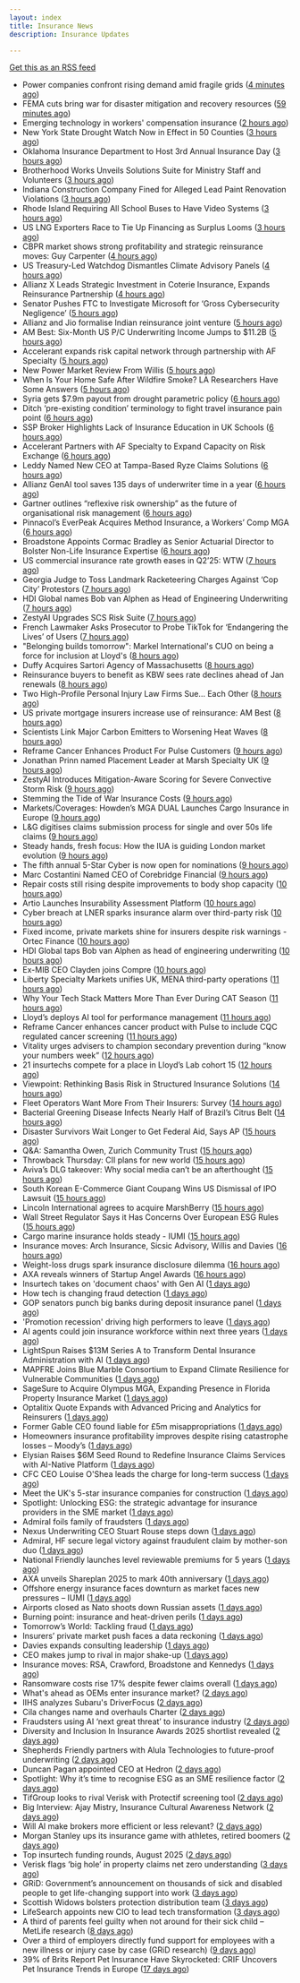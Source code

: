 ```yaml
---
layout: index
title: Insurance News
description: Insurance Updates

---
```


[Get this as an RSS feed](/insurance.rss)

<!-- news_marker starts -->
- Power companies confront rising demand amid fragile grids ([4 minutes ago](https://www.insurancebusinessmag.com/uk/news/breaking-news/power-companies-confront-rising-demand-amid-fragile-grids-549405.aspx))
- FEMA cuts bring war for disaster mitigation and recovery resources ([59 minutes ago](https://www.dig-in.com/news/fema-cuts-bring-war-for-disaster-mitigation-resources))
- Emerging technology in workers' compensation insurance ([2 hours ago](https://www.dig-in.com/podcast/emerging-technology-in-workers-compensation-insurance))
- New York State Drought Watch Now in Effect in 50 Counties ([3 hours ago](https://www.insurancejournal.com/news/east/2025/09/11/838895.htm))
- Oklahoma Insurance Department to Host 3rd Annual Insurance Day ([3 hours ago](https://www.insurancejournal.com/news/southcentral/2025/09/11/838890.htm))
- Brotherhood Works Unveils Solutions Suite for Ministry Staff and Volunteers ([3 hours ago](https://www.insurancejournal.com/news/midwest/2025/09/11/838882.htm))
- Indiana Construction Company Fined for Alleged Lead Paint Renovation Violations ([3 hours ago](https://www.insurancejournal.com/news/midwest/2025/09/11/838876.htm))
- Rhode Island Requiring All School Buses to Have Video Systems ([3 hours ago](https://www.insurancejournal.com/news/east/2025/09/11/838869.htm))
- US LNG Exporters Race to Tie Up Financing as Surplus Looms ([3 hours ago](https://www.insurancejournal.com/news/southcentral/2025/09/11/838871.htm))
- CBPR market shows strong profitability and strategic reinsurance moves: Guy Carpenter ([4 hours ago](https://www.reinsurancene.ws/cbpr-market-shows-strong-profitability-and-strategic-reinsurance-moves-guy-carpenter/))
- US Treasury-Led Watchdog Dismantles Climate Advisory Panels ([4 hours ago](https://www.insurancejournal.com/news/national/2025/09/11/838859.htm))
- Allianz X Leads Strategic Investment in Coterie Insurance, Expands Reinsurance Partnership ([4 hours ago](https://www.insurtechinsights.com/allianz-x-leads-strategic-investment-in-coterie-insurance-expands-reinsurance-partnership/))
- Senator Pushes FTC to Investigate Microsoft for ‘Gross Cybersecurity Negligence’ ([5 hours ago](https://www.insurancejournal.com/news/national/2025/09/11/838856.htm))
- Allianz and Jio formalise Indian reinsurance joint venture ([5 hours ago](https://www.reinsurancene.ws/allianz-and-jio-formalise-indian-reinsurance-joint-venture/))
- AM Best: Six-Month US P/C Underwriting Income Jumps to $11.2B ([5 hours ago](https://www.insurancejournal.com/news/national/2025/09/11/838851.htm))
- Accelerant expands risk capital network through partnership with AF Specialty ([5 hours ago](https://www.reinsurancene.ws/accelerant-expands-risk-capital-network-through-partnership-with-af-specialty/))
- New Power Market Review From Willis ([5 hours ago](https://insurance-edge.net/2025/09/11/new-power-market-review-from-willis/))
- When Is Your Home Safe After Wildfire Smoke? LA Researchers Have Some Answers ([5 hours ago](https://www.insurancejournal.com/news/west/2025/09/11/838843.htm))
- Syria gets $7.9m payout from drought parametric policy ([6 hours ago](https://www.reinsurancene.ws/syria-gets-7-9m-payout-from-drought-parametric-policy/))
- Ditch ‘pre-existing condition’ terminology to fight travel insurance pain point ([6 hours ago](https://www.postonline.co.uk/news/7958966/ditch-%E2%80%98pre-existing-condition%E2%80%99-terminology-to-fight-travel-insurance-pain-point))
- SSP Broker Highlights Lack of Insurance Education in UK Schools ([6 hours ago](https://insurance-edge.net/2025/09/11/ssp-broker-highlights-lack-of-insurance-education-in-uk-schools/))
- Accelerant Partners with AF Specialty to Expand Capacity on Risk Exchange ([6 hours ago](https://www.insurtechinsights.com/accelerant-partners-with-af-specialty-to-expand-capacity-on-risk-exchange/))
- Leddy Named New CEO at Tampa-Based Ryze Claims Solutions ([6 hours ago](https://www.insurancejournal.com/news/southeast/2025/09/11/838838.htm))
- Allianz GenAI tool saves 135 days of underwriter time in a year ([6 hours ago](https://www.postonline.co.uk/technology/7959005/allianz-genai-tool-saves-135-days-of-underwriter-time-in-a-year))
- Gartner outlines “reflexive risk ownership” as the future of organisational risk management ([6 hours ago](https://www.reinsurancene.ws/gartner-outlines-reflexive-risk-ownership-as-the-future-of-organisational-risk-management/))
- Pinnacol’s EverPeak Acquires Method Insurance, a Workers’ Comp MGA ([6 hours ago](https://www.insurancejournal.com/news/southeast/2025/09/11/838835.htm))
- Broadstone Appoints Cormac Bradley as Senior Actuarial Director to Bolster Non-Life Insurance Expertise ([6 hours ago](https://www.insurtechinsights.com/broadstone-appoints-cormac-bradley-as-senior-actuarial-director-to-bolster-non-life-insurance-expertise/))
- US commercial insurance rate growth eases in Q2’25: WTW ([7 hours ago](https://www.reinsurancene.ws/us-commercial-insurance-rate-growth-eases-in-q225-wtw/))
- Georgia Judge to Toss Landmark Racketeering Charges Against ‘Cop City’ Protestors ([7 hours ago](https://www.insurancejournal.com/news/southeast/2025/09/11/838827.htm))
- HDI Global names Bob van Alphen as Head of Engineering Underwriting ([7 hours ago](https://www.reinsurancene.ws/hdi-global-names-bob-van-alphen-as-head-of-engineering-underwriting/))
- ZestyAI Upgrades SCS Risk Suite ([7 hours ago](https://insurance-edge.net/2025/09/11/zestyai-upgrades-scs-risk-suite/))
- French Lawmaker Asks Prosecutor to Probe TikTok for ‘Endangering the Lives’ of Users ([7 hours ago](https://www.insurancejournal.com/news/international/2025/09/11/838808.htm))
- "Belonging builds tomorrow": Markel International's CUO on being a force for inclusion at Lloyd's ([8 hours ago](https://www.insurancebusinessmag.com/uk/news/diversity-inclusion/belonging-builds-tomorrow-markel-internationals-cuo-on-being-a-force-for-inclusion-at-lloyds-549345.aspx))
- Duffy Acquires Sartori Agency of Massachusetts ([8 hours ago](https://www.insurancejournal.com/news/east/2025/09/11/838760.htm))
- Reinsurance buyers to benefit as KBW sees rate declines ahead of Jan renewals ([8 hours ago](https://www.reinsurancene.ws/reinsurance-buyers-to-benefit-as-kbw-sees-rate-declines-ahead-of-jan-renewals/))
- Two High-Profile Personal Injury Law Firms Sue… Each Other ([8 hours ago](https://www.insurancejournal.com/news/east/2025/09/11/838797.htm))
- US private mortgage insurers increase use of reinsurance: AM Best ([8 hours ago](https://www.reinsurancene.ws/us-private-mortgage-insurers-increase-use-of-reinsurance-am-best/))
- Scientists Link Major Carbon Emitters to Worsening Heat Waves ([8 hours ago](https://www.insurancejournal.com/news/international/2025/09/11/838793.htm))
- Reframe Cancer Enhances Product For Pulse Customers ([9 hours ago](https://insurance-edge.net/2025/09/11/reframe-cancer-enhances-product-for-pulse-customers/))
- Jonathan Prinn named Placement Leader at Marsh Specialty UK ([9 hours ago](https://www.reinsurancene.ws/jonathan-prinn-named-placement-leader-at-marsh-specialty-uk/))
- ZestyAI Introduces Mitigation-Aware Scoring for Severe Convective Storm Risk ([9 hours ago](https://www.insurtechinsights.com/zestyai-introduces-mitigation-aware-scoring-for-severe-convective-storm-risk/))
- Stemming the Tide of War Insurance Costs ([9 hours ago](https://insurance-edge.net/2025/09/11/stemming-the-tide-of-war-insurance-costs/))
- Markets/Coverages: Howden’s MGA DUAL Launches Cargo Insurance in Europe ([9 hours ago](https://www.insurancejournal.com/news/international/2025/09/11/838790.htm))
- L&G digitises claims submission process for single and over 50s life claims ([9 hours ago](https://ifamagazine.com/lg-digitises-claims-submission-process-for-single-and-over-50s-life-claims/))
- Steady hands, fresh focus: How the IUA is guiding London market evolution ([9 hours ago](https://www.insurancebusinessmag.com/uk/news/breaking-news/steady-hands-fresh-focus-how-the-iua-is-guiding-london-market-evolution-549328.aspx))
- The fifth annual 5-Star Cyber is now open for nominations ([9 hours ago](https://www.insurancebusinessmag.com/uk/news/cyber/the-fifth-annual-5star-cyber-is-now-open-for-nominations-549327.aspx))
- Marc Costantini Named CEO of Corebridge Financial ([9 hours ago](https://www.insurtechinsights.com/marc-costantini-named-ceo-of-corebridge-financial/))
- Repair costs still rising despite improvements to body shop capacity ([10 hours ago](https://www.postonline.co.uk/news/7958986/repair-costs-still-rising-despite-improvements-to-body-shop-capacity))
- Artio Launches Insurability Assessment Platform ([10 hours ago](https://insurance-edge.net/2025/09/11/artio-launches-insurability-assessment-platform/))
- Cyber breach at LNER sparks insurance alarm over third-party risk ([10 hours ago](https://www.insurancebusinessmag.com/uk/news/cyber/cyber-breach-at-lner-sparks-insurance-alarm-over-thirdparty-risk-549376.aspx))
- Fixed income, private markets shine for insurers despite risk warnings - Ortec Finance ([10 hours ago](https://www.insurancebusinessmag.com/uk/news/breaking-news/fixed-income-private-markets-shine-for-insurers-despite-risk-warnings--ortec-finance-549319.aspx))
- HDI Global taps Bob van Alphen as head of engineering underwriting ([10 hours ago](https://www.insurancebusinessmag.com/uk/news/construction-engineering/hdi-global-taps-bob-van-alphen-as-head-of-engineering-underwriting-549317.aspx))
- Ex-MIB CEO Clayden joins Compre ([10 hours ago](https://www.postonline.co.uk/claims/7959003/ex-mib-ceo-clayden-joins-compre))
- Liberty Specialty Markets unifies UK, MENA third-party operations ([11 hours ago](https://www.insurancebusinessmag.com/uk/news/breaking-news/liberty-specialty-markets-unifies-uk-mena-thirdparty-operations-549313.aspx))
- Why Your Tech Stack Matters More Than Ever During CAT Season ([11 hours ago](https://www.insurancejournal.com/blogs/ezlynx/2025/09/11/838745.htm))
- Lloyd’s deploys AI tool for performance management ([11 hours ago](https://www.postonline.co.uk/technology/7958321/lloyd%E2%80%99s-deploys-ai-tool-for-performance-management))
- Reframe Cancer enhances cancer product with Pulse to include CQC regulated cancer screening ([11 hours ago](https://ifamagazine.com/reframe-cancer-enhances-cancer-product-with-pulse-to-include-cqc-regulated-cancer-screening/))
- Vitality urges advisers to champion secondary prevention during “know your numbers week” ([12 hours ago](https://ifamagazine.com/vitality-urges-advisers-to-champion-secondary-prevention-during-know-your-numbers-week/))
- 21 insurtechs compete for a place in Lloyd’s Lab cohort 15 ([12 hours ago](https://www.postonline.co.uk/lloyd%E2%80%99slondon/7959000/21-insurtechs-compete-for-a-place-in-lloyd%E2%80%99s-lab-cohort-15))
- Viewpoint: Rethinking Basis Risk in Structured Insurance Solutions ([14 hours ago](https://www.insurancejournal.com/news/national/2025/09/11/838764.htm))
- Fleet Operators Want More From Their Insurers: Survey ([14 hours ago](https://www.insurancejournal.com/news/national/2025/09/11/838758.htm))
- Bacterial Greening Disease Infects Nearly Half of Brazil’s Citrus Belt ([14 hours ago](https://www.insurancejournal.com/news/international/2025/09/11/838774.htm))
- Disaster Survivors Wait Longer to Get Federal Aid, Says AP ([15 hours ago](https://www.insurancejournal.com/news/national/2025/09/11/838755.htm))
- Q&A: Samantha Owen, Zurich Community Trust ([15 hours ago](https://www.postonline.co.uk/people/7958089/qa-samantha-owen-zurich-community-trust))
- Throwback Thursday: CII plans for new world ([15 hours ago](https://www.postonline.co.uk/people/7956765/throwback-thursday-cii-plans-for-new-world))
- Aviva’s DLG takeover: Why social media can’t be an afterthought ([15 hours ago](https://www.postonline.co.uk/news/7958969/aviva%E2%80%99s-dlg-takeover-why-social-media-can%E2%80%99t-be-an-afterthought))
- South Korean E-Commerce Giant Coupang Wins US Dismissal of IPO Lawsuit ([15 hours ago](https://www.insurancejournal.com/news/international/2025/09/11/838778.htm))
- Lincoln International agrees to acquire MarshBerry ([15 hours ago](https://www.insurancebusinessmag.com/uk/news/mergers-acquisitions/lincoln-international-agrees-to-acquire-marshberry-549269.aspx))
- Wall Street Regulator Says it Has Concerns Over European ESG Rules ([15 hours ago](https://www.insurancejournal.com/news/international/2025/09/11/838771.htm))
- Cargo marine insurance holds steady - IUMI ([15 hours ago](https://www.insurancebusinessmag.com/uk/news/marine/cargo-marine-insurance-holds-steady--iumi-549261.aspx))
- Insurance moves: Arch Insurance, Sicsic Advisory, Willis and Davies ([16 hours ago](https://www.insurancebusinessmag.com/uk/news/breaking-news/insurance-moves-arch-insurance-sicsic-advisory-willis-and-davies-549260.aspx))
- Weight-loss drugs spark insurance disclosure dilemma ([16 hours ago](https://www.insurancebusinessmag.com/uk/news/life-insurance/weightloss-drugs-spark-insurance-disclosure-dilemma-549259.aspx))
- AXA reveals winners of Startup Angel Awards ([16 hours ago](https://www.insurancebusinessmag.com/uk/news/breaking-news/axa-reveals-winners-of-startup-angel-awards-549255.aspx))
- Insurtech takes on 'document chaos' with Gen AI ([1 days ago](https://www.dig-in.com/news/insurtech-takes-on-document-chaos-with-gen-ai))
- How tech is changing fraud detection ([1 days ago](https://www.dig-in.com/opinion/how-tech-is-changing-fraud-detection))
- GOP senators punch big banks during deposit insurance panel ([1 days ago](https://www.dig-in.com/news/gop-senators-punch-big-banks-during-deposit-insurance-panel))
- 'Promotion recession' driving high performers to leave ([1 days ago](https://www.insurancebusinessmag.com/uk/business-strategy/promotion-recession-driving-high-performers-to-leave-549218.aspx))
- AI agents could join insurance workforce within next three years ([1 days ago](https://www.postonline.co.uk/news/7958997/ai-agents-could-join-insurance-workforce-within-next-three-years))
- LightSpun Raises $13M Series A to Transform Dental Insurance Administration with AI ([1 days ago](https://www.insurtechinsights.com/lightspun-raises-13m-series-a-to-transform-dental-insurance-administration-with-ai/))
- MAPFRE Joins Blue Marble Consortium to Expand Climate Resilience for Vulnerable Communities ([1 days ago](https://www.insurtechinsights.com/mapfre-joins-blue-marble-consortium-to-expand-climate-resilience-for-vulnerable-communities/))
- SageSure to Acquire Olympus MGA, Expanding Presence in Florida Property Insurance Market ([1 days ago](https://www.insurtechinsights.com/sagesure-to-acquire-olympus-mga-expanding-presence-in-florida-property-insurance-market/))
- Optalitix Quote Expands with Advanced Pricing and Analytics for Reinsurers ([1 days ago](https://www.insurtechinsights.com/optalitix-quote-expands-with-advanced-pricing-and-analytics-for-reinsurers/))
- Former Gable CEO found liable for £5m misappropriations ([1 days ago](https://www.postonline.co.uk/news/7958992/former-gable-ceo-found-liable-for-%C2%A35m-misappropriations))
- Homeowners insurance profitability improves despite rising catastrophe losses – Moody’s ([1 days ago](https://www.insurancebusinessmag.com/uk/news/property-insurance/homeowners-insurance-profitability-improves-despite-rising-catastrophe-losses--moodys-549158.aspx))
- Elysian Raises $6M Seed Round to Redefine Insurance Claims Services with AI-Native Platform ([1 days ago](https://www.insurtechinsights.com/elysian-raises-6m-seed-round-to-redefine-insurance-claims-services-with-ai-native-platform/))
- CFC CEO Louise O'Shea leads the charge for long-term success ([1 days ago](https://www.insurancebusinessmag.com/uk/news/breaking-news/cfc-ceo-louise-oshea-leads-the-charge-for-longterm-success-549144.aspx))
- Meet the UK's 5-star insurance companies for construction ([1 days ago](https://www.insurancebusinessmag.com/uk/news/construction-engineering/meet-the-uks-5star-insurance-companies-for-construction-549142.aspx))
- Spotlight: Unlocking ESG: the strategic advantage for insurance providers in the SME market ([1 days ago](https://www.postonline.co.uk/market-access/7958115/spotlight-unlocking-esg-the-strategic-advantage-for-insurance-providers-in-the-sme-market))
- Admiral foils family of fraudsters ([1 days ago](https://www.postonline.co.uk/claims/7958991/admiral-foils-family-of-fraudsters))
- Nexus Underwriting CEO Stuart Rouse steps down ([1 days ago](https://www.insurancebusinessmag.com/uk/news/breaking-news/nexus-underwriting-ceo-stuart-rouse-steps-down-549130.aspx))
- Admiral, HF secure legal victory against fraudulent claim by mother-son duo ([1 days ago](https://www.insurancebusinessmag.com/uk/news/legal-insights/admiral-hf-secure-legal-victory-against-fraudulent-claim-by-motherson-duo-549128.aspx))
- National Friendly launches level reviewable premiums for 5 years ([1 days ago](https://ifamagazine.com/national-friendly-launches-level-reviewable-premiums-for-5-years/))
- AXA unveils Shareplan 2025 to mark 40th anniversary ([1 days ago](https://www.insurancebusinessmag.com/uk/news/breaking-news/axa-unveils-shareplan-2025-to-mark-40th-anniversary-549118.aspx))
- Offshore energy insurance faces downturn as market faces new pressures – IUMI ([1 days ago](https://www.insurancebusinessmag.com/uk/news/marine/offshore-energy-insurance-faces-downturn-as-market-faces-new-pressures--iumi-549111.aspx))
- Airports closed as Nato shoots down Russian assets ([1 days ago](https://www.insurancebusinessmag.com/uk/news/breaking-news/airports-closed-as-nato-shoots-down-russian-assets-549096.aspx))
- Burning point: insurance and heat-driven perils ([1 days ago](https://www.postonline.co.uk/claims/7958886/burning-point-insurance-and-heat-driven-perils))
- Tomorrow’s World: Tackling fraud ([1 days ago](https://www.postonline.co.uk/claims/7958215/tomorrow%E2%80%99s-world-tackling-fraud))
- Insurers’ private market push faces a data reckoning ([1 days ago](https://www.postonline.co.uk/regulation/7958261/insurers%E2%80%99-private-market-push-faces-a-data-reckoning))
- Davies expands consulting leadership ([1 days ago](https://www.insurancebusinessmag.com/uk/news/breaking-news/davies-expands-consulting-leadership-549077.aspx))
- CEO makes jump to rival in major shake-up ([1 days ago](https://www.insurancebusinessmag.com/uk/news/breaking-news/ceo-makes-jump-to-rival-in-major-shakeup-549067.aspx))
- Insurance moves: RSA, Crawford, Broadstone and Kennedys ([1 days ago](https://www.insurancebusinessmag.com/uk/news/breaking-news/insurance-moves-rsa-crawford-broadstone-and-kennedys-549071.aspx))
- Ransomware costs rise 17% despite fewer claims overall ([1 days ago](https://www.dig-in.com/news/ransomware-costs-rise-17-despite-fewer-claims))
- What's ahead as OEMs enter insurance market? ([2 days ago](https://www.dig-in.com/opinion/whats-ahead-as-oems-enter-insurance-market))
- IIHS analyzes Subaru's DriverFocus ([2 days ago](https://www.dig-in.com/news/iihs-analyzes-subarus-driverfocus))
- Cila changes name and overhauls Charter ([2 days ago](https://www.postonline.co.uk/claims/7958987/cila-changes-name-and-overhauls-charter))
- Fraudsters using AI ‘next great threat’ to insurance industry ([2 days ago](https://www.postonline.co.uk/news/7958959/fraudsters-using-ai-%E2%80%98next-great-threat%E2%80%99-to-insurance-industry))
- Diversity and Inclusion In Insurance Awards 2025 shortlist revealed ([2 days ago](https://www.postonline.co.uk/people/7958962/diversity-and-inclusion-in-insurance-awards-2025-shortlist-revealed))
- Shepherds Friendly partners with Alula Technologies to future-proof underwriting ([2 days ago](https://ifamagazine.com/shepherds-friendly-partners-with-alula-technologies-to-future-proof-underwriting/))
- Duncan Pagan appointed CEO at Hedron ([2 days ago](https://www.postonline.co.uk/broker/7958984/duncan-pagan-appointed-ceo-at-hedron))
- Spotlight: Why it’s time to recognise ESG as an SME resilience factor ([2 days ago](https://www.postonline.co.uk/market-access/7958109/spotlight-why-it%E2%80%99s-time-to-recognise-esg-as-an-sme-resilience-factor))
- TifGroup looks to rival Verisk with Protectif screening tool ([2 days ago](https://www.postonline.co.uk/news/7958977/tifgroup-looks-to-rival-verisk-with-protectif-screening-tool))
- Big Interview: Ajay Mistry, Insurance Cultural Awareness Network ([2 days ago](https://www.postonline.co.uk/people/7958865/big-interview-ajay-mistry-insurance-cultural-awareness-network))
- Will AI make brokers more efficient or less relevant? ([2 days ago](https://www.postonline.co.uk/broker/7958949/will-ai-make-brokers-more-efficient-or-less-relevant))
- Morgan Stanley ups its insurance game with athletes, retired boomers ([2 days ago](https://www.dig-in.com/news/morgan-stanley-sees-big-role-for-fas-with-insurance-products))
- Top insurtech funding rounds, August 2025 ([2 days ago](https://www.dig-in.com/list/top-insurtech-funding-rounds-august-2025))
- Verisk flags ‘big hole’ in property claims net zero understanding ([3 days ago](https://www.postonline.co.uk/claims/7958960/verisk-flags-%E2%80%98big-hole%E2%80%99-in-property-claims-net-zero-understanding))
- GRiD: Government’s announcement on thousands of sick and disabled people to get life-changing support into work ([3 days ago](https://ifamagazine.com/grid-governments-announcement-on-thousands-of-sick-and-disabled-people-to-get-life-changing-support-into-work/))
- Scottish Widows bolsters protection distribution team ([3 days ago](https://ifamagazine.com/scottish-widows-bolsters-protection-distribution-team/))
- LifeSearch appoints new CIO to lead tech transformation ([3 days ago](https://ifamagazine.com/lifesearch-appoints-new-cio-to-lead-tech-transformation/))
- A third of parents feel guilty when not around for their sick child – MetLife research ([8 days ago](https://ifamagazine.com/a-third-of-parents-feel-guilty-when-not-around-for-their-sick-child-metlife-research/))
- Over a third of employers directly fund support for employees with a new illness or injury case by case (GRiD research) ([9 days ago](https://ifamagazine.com/over-a-third-36-of-employers-directly-fund-support-for-employees-with-a-new-illness-or-injury-case-by-case-grid-research/))
- 39% of Brits Report Pet Insurance Have Skyrocketed: CRIF Uncovers Pet Insurance Trends in Europe ([17 days ago](https://thefintechtimes.com/39-of-brits-report-pet-insurance-have-skyrocketed-crif-uncovers-pet-insurance-trends-in-europe/))

<!-- news_marker ends -->